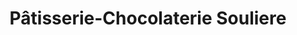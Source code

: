 ---
title: "Pâtisserie-Chocolaterie Souliere"
url: /chamalieres/patisserie-chocolaterie-souliere/
shop: pâtisserie
---